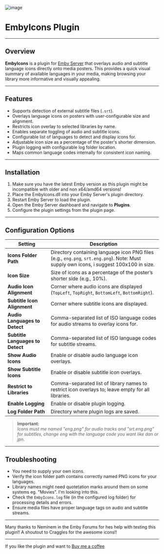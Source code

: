 ![image](https://github.com/user-attachments/assets/90ed1d7b-e0ed-46c6-94f4-4ffdd47aa9db)

# EmbyIcons Plugin

---

## Overview

**EmbyIcons** is a plugin for [Emby Server](https://emby.media/) that overlays audio and subtitle language icons directly onto media posters. This provides a quick visual summary of available languages in your media, making browsing your library more informative and visually appealing.

---

## Features

- Supports detection of external subtitle files (`.srt`).
- Overlays language icons on posters with user-configurable size and alignment.
- Restricts icon overlay to selected libraries by name.
- Enables separate toggling of audio and subtitle icons.
- Configurable list of languages to detect and display icons for.
- Adjustable icon size as a percentage of the poster's shorter dimension.
- Plugin logging with configurable log folder location.
- Maps common language codes internally for consistent icon naming.

---

## Installation

1. Make sure you have the latest Emby version as this plugin might be incompatible with older and non x64/amd64 versions!
2. Place the EmbyIcons.dll into your Emby Server's plugin directory.
3. Restart Emby Server to load the plugin.
4. Open the Emby Server dashboard and navigate to **Plugins**.
5. Configure the plugin settings from the plugin page.

---

## Configuration Options

| Setting                      | Description                                                                                      |
|------------------------------|--------------------------------------------------------------------------------------------------|
| **Icons Folder Path**         | Directory containing language icon PNG files (e.g., `eng.png`, `srt.eng.png`). Note: Must supply own icons, i suggest 100x100 in size.|
| **Icon Size**                 | Size of icons as a percentage of the poster’s shorter side (e.g., 10%).                           |
| **Audio Icon Alignment**      | Corner where audio icons are displayed (`TopLeft`, `TopRight`, `BottomLeft`, `BottomRight`).      |
| **Subtitle Icon Alignment**   | Corner where subtitle icons are displayed.                                                        |
| **Audio Languages to Detect** | Comma-separated list of ISO language codes for audio streams to overlay icons for.                |
| **Subtitle Languages to Detect** | Comma-separated list of ISO language codes for subtitle streams.                               |
| **Show Audio Icons**          | Enable or disable audio language icon overlays.                                                   |
| **Show Subtitle Icons**       | Enable or disable subtitle icon overlays.                                                         |
| **Restrict to Libraries**     | Comma-separated list of library names to restrict icon overlays to; leave empty for all libraries.|
| **Enable Logging**            | Enable or disable plugin logging.                                                                 |
| **Log Folder Path**           | Directory where plugin logs are saved.                                                            |

> **Important:**  
> _Icons must me named "eng.png" for audio tracks and "srt.eng.png" for subtitles, change eng with the language code you want like dan or jpn._

---

## Troubleshooting

- You need to supply your own icons. 
- Verify the icon folder path contains correctly named PNG icons for your languages.  
- Library names might need quotetation marks around them on some systems eg. "Movies". I'm looking into this.
- Check the `EmbyIcons.log` file (in the configured log folder) for processing details and errors.  
- Ensure media files have proper language tags on audio and subtitle streams.  

---

Many thanks to Neminem in the Emby Forums for hes help with testing this plugin!!
A shoutout to Craggles for the awesome icons!!

---

If you like the plugin and want to [Buy me a coffee](https://www.paypal.com/donate/?hosted_button_id=KEXBXYM4KFPE8)
